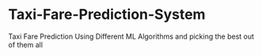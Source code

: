 # Taxi-Fare-Prediction-System
Taxi Fare Prediction Using Different ML Algorithms and picking the best out of them all

